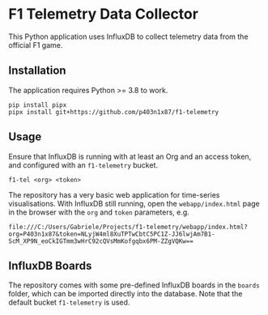 # F1 Telemetry Data Collector

This Python application uses InfluxDB to collect telemetry data from the
official F1 game.

## Installation

The application requires Python >= 3.8 to work.

~~~
pip install pipx
pipx install git+https://github.com/p403n1x87/f1-telemetry
~~~

## Usage

Ensure that InfluxDB is running with at least an Org and an access token, and
configured with an `f1-telemetry` bucket.

~~~
f1-tel <org> <token>
~~~

The repository has a very basic web application for time-series visualisations.
With InfluxDB still running, open the `webapp/index.html` page in the browser
with the `org` and `token` parameters, e.g.

~~~
file:///C:/Users/Gabriele/Projects/f1-telemetry/webapp/index.html?org=P403n1x87&token=NLyjW4ml8XuTPTwCbtC5PC1Z-JJ6lwjAm7B1-ScM_XP9N_eoCkIGTmm3wHrC92cQVsMmKofgqbx6PM-ZZgVQKw==
~~~

## InfluxDB Boards

The repository comes with some pre-defined InfluxDB boards in the `boards`
folder, which can be imported directly into the database. Note that the default
bucket `f1-telemetry` is used.
